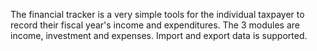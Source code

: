 The financial tracker is a very simple tools for the individual taxpayer to record their fiscal year's income and expenditures.
The 3 modules are income, investment and expenses.
Import and export data is supported.

